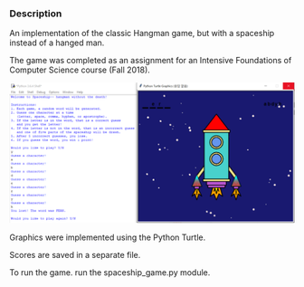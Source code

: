 ### Description
An implementation of the classic Hangman game, but with a spaceship instead of a hanged man.

The game was completed as an assignment for an Intensive Foundations of Computer Science course (Fall 2018).

![Spaceship Game Screenshot](spaceship_game_example.png)

Graphics were implemented using the Python Turtle.

Scores are saved in a separate file.

To run the game. run the spaceship_game.py module.
